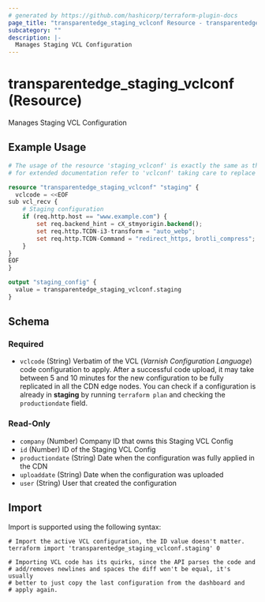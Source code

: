 ```yaml
---
# generated by https://github.com/hashicorp/terraform-plugin-docs
page_title: "transparentedge_staging_vclconf Resource - transparentedge"
subcategory: ""
description: |-
  Manages Staging VCL Configuration
---
```


# transparentedge_staging_vclconf (Resource)

Manages Staging VCL Configuration

## Example Usage

```terraform
# The usage of the resource 'staging_vclconf' is exactly the same as the production resource 'vclconf'
# for extended documentation refer to 'vclconf' taking care to replace 'vclconf' by 'staging_vclconf'

resource "transparentedge_staging_vclconf" "staging" {
  vclcode = <<EOF
sub vcl_recv {
    # Staging configuration
    if (req.http.host == "www.example.com") {
        set req.backend_hint = cX_stmyorigin.backend();
        set req.http.TCDN-i3-transform = "auto_webp";
        set req.http.TCDN-Command = "redirect_https, brotli_compress";
    }
}
EOF
}

output "staging_config" {
  value = transparentedge_staging_vclconf.staging
}
```

<!-- schema generated by tfplugindocs -->
## Schema

### Required

- `vclcode` (String) Verbatim of the VCL (_Varnish Configuration Language_) code configuration to apply. After a successful code upload, it may take between 5 and 10 minutes for the new configuration to be fully replicated in all the CDN edge nodes. You can check if a configuration is already in **staging** by running `terraform plan` and checking the `productiondate` field.

### Read-Only

- `company` (Number) Company ID that owns this Staging VCL Config
- `id` (Number) ID of the Staging VCL Config
- `productiondate` (String) Date when the configuration was fully applied in the CDN
- `uploaddate` (String) Date when the configuration was uploaded
- `user` (String) User that created the configuration

## Import

Import is supported using the following syntax:

```shell
# Import the active VCL configuration, the ID value doesn't matter.
terraform import 'transparentedge_staging_vclconf.staging' 0

# Importing VCL code has its quirks, since the API parses the code and
# add/removes newlines and spaces the diff won't be equal, it's usually
# better to just copy the last configuration from the dashboard and
# apply again.
```
